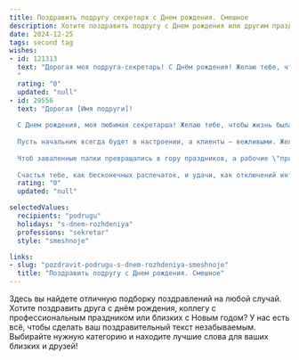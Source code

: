 ```yaml
---
title: Поздравить подругу секретаря c Днем рождения. Смешное
description: Хотите поздравить подругу c Днем рождения или другим праздником? Наш ИИ создаст незабываемое поздравление, а вы обязательно выделитесь среди других.  
date: 2024-12-25
tags: second tag
wishes:
- id: 121313
  text: "Дорогая моя подруга-секретарь! С Днём рождения! Желаю тебе, чтобы твой рабочий стол всегда был завален только шоколадками и цветами, а не бумагами! Пусть все твои секреты остаются тайной за семью печатями (кроме, конечно, секрета идеального кофе – его срочно делись!).  Пусть начальство радостно исполняет все твои желания, а коллеги осыпают комплиментами и вкусными пирожными.  В общем, будь счастлива, любима и немного вредна – в меру, конечно, чтобы тебя не перевели в другое отделение! 😉
  "
  rating: "0"
  updated: "null"
- id: 29556
  text: "Дорогая [Имя подруги]!
  
  С Днем рождения, моя любимая секретарша! Желаю тебе, чтобы жизнь была такой же увлекательной, как бег с документами в последний момент, и такой же безмятежной, как долгожданный кофе-брейк в личном кабинете!
  
  Пусть начальник всегда будет в настроении, а клиенты — вежливыми. Желаю, чтобы в твоей жизни не было \"классической\" офисной рутины: пусть картинки на стенах меняются, а печать всегда не заедает.
  
  Чтоб заваленные папки превращались в гору праздников, а рабочие \"приказания\" — в веселые приключения! Пусть каждый новый день приносит тебе радость, как новый журнал по офисной моде.
  
  Счастья тебе, как бесконечных распечаток, и удачи, как отключений интернета во время проверки отчетов! Поздравляю! 🎉"
  rating: "0"
  updated: "null"

selectedValues:
  recipients: "podrugu"
  holidays: "s-dnem-rozhdeniya"
  professions: "sekretar"
  style: "smeshnoje"

links:
- slug: "pozdravit-podrugu-s-dnem-rozhdeniya-smeshnoje"
  title: "Поздравить подругу c Днем рождения. Смешное"
---
```


Здесь вы найдете отличную подборку поздравлений на любой случай.
Хотите поздравить друга с днём рождения, коллегу с профессиональным праздником или близких с Новым годом? У нас есть всё, чтобы сделать ваш поздравительный текст незабываемым. Выбирайте нужную категорию и находите лучшие слова для ваших близких и друзей!

